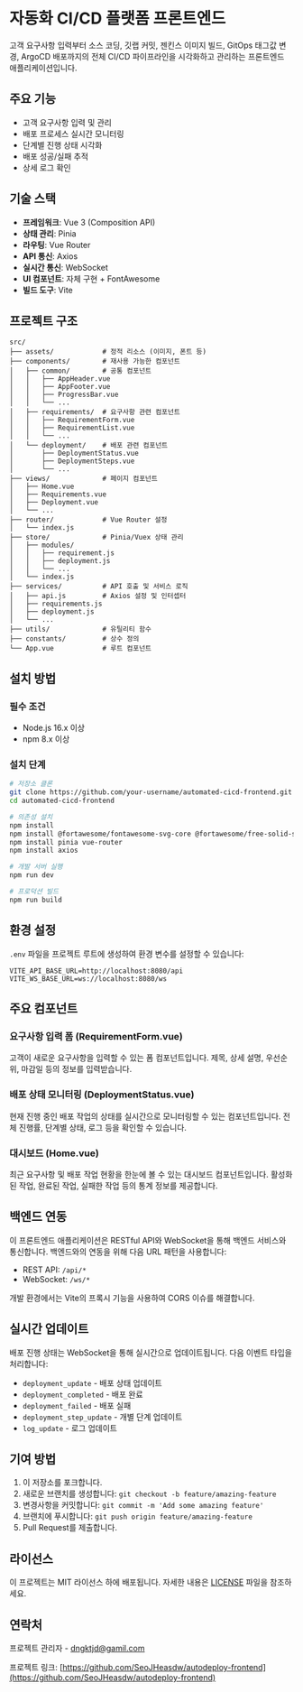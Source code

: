 # 자동화 CI/CD 플랫폼 프론트엔드

고객 요구사항 입력부터 소스 코딩, 깃랩 커밋, 젠킨스 이미지 빌드, GitOps 태그값 변경, ArgoCD 배포까지의 전체 CI/CD 파이프라인을 시각화하고 관리하는 프론트엔드 애플리케이션입니다.

## 주요 기능

- 고객 요구사항 입력 및 관리
- 배포 프로세스 실시간 모니터링
- 단계별 진행 상태 시각화
- 배포 성공/실패 추적
- 상세 로그 확인

## 기술 스택

- **프레임워크**: Vue 3 (Composition API)
- **상태 관리**: Pinia
- **라우팅**: Vue Router
- **API 통신**: Axios
- **실시간 통신**: WebSocket
- **UI 컴포넌트**: 자체 구현 + FontAwesome
- **빌드 도구**: Vite

## 프로젝트 구조

```
src/
├── assets/            # 정적 리소스 (이미지, 폰트 등)
├── components/        # 재사용 가능한 컴포넌트
│   ├── common/        # 공통 컴포넌트
│   │   ├── AppHeader.vue
│   │   ├── AppFooter.vue
│   │   ├── ProgressBar.vue
│   │   └── ...
│   ├── requirements/  # 요구사항 관련 컴포넌트
│   │   ├── RequirementForm.vue
│   │   ├── RequirementList.vue
│   │   └── ...
│   └── deployment/    # 배포 관련 컴포넌트
│       ├── DeploymentStatus.vue
│       ├── DeploymentSteps.vue
│       └── ...
├── views/             # 페이지 컴포넌트
│   ├── Home.vue
│   ├── Requirements.vue
│   ├── Deployment.vue
│   └── ...
├── router/            # Vue Router 설정
│   └── index.js
├── store/             # Pinia/Vuex 상태 관리
│   ├── modules/
│   │   ├── requirement.js
│   │   ├── deployment.js
│   │   └── ...
│   └── index.js
├── services/          # API 호출 및 서비스 로직
│   ├── api.js         # Axios 설정 및 인터셉터
│   ├── requirements.js
│   ├── deployment.js
│   └── ...
├── utils/             # 유틸리티 함수
├── constants/         # 상수 정의
└── App.vue            # 루트 컴포넌트
```

## 설치 방법

### 필수 조건

- Node.js 16.x 이상
- npm 8.x 이상

### 설치 단계

```bash
# 저장소 클론
git clone https://github.com/your-username/automated-cicd-frontend.git
cd automated-cicd-frontend

# 의존성 설치
npm install
npm install @fortawesome/fontawesome-svg-core @fortawesome/free-solid-svg-icons @fortawesome/vue-fontawesome
npm install pinia vue-router
npm install axios

# 개발 서버 실행
npm run dev

# 프로덕션 빌드
npm run build
```

## 환경 설정

`.env` 파일을 프로젝트 루트에 생성하여 환경 변수를 설정할 수 있습니다:

```
VITE_API_BASE_URL=http://localhost:8080/api
VITE_WS_BASE_URL=ws://localhost:8080/ws
```

## 주요 컴포넌트

### 요구사항 입력 폼 (RequirementForm.vue)

고객이 새로운 요구사항을 입력할 수 있는 폼 컴포넌트입니다. 제목, 상세 설명, 우선순위, 마감일 등의 정보를 입력받습니다.

### 배포 상태 모니터링 (DeploymentStatus.vue)

현재 진행 중인 배포 작업의 상태를 실시간으로 모니터링할 수 있는 컴포넌트입니다. 전체 진행률, 단계별 상태, 로그 등을 확인할 수 있습니다.

### 대시보드 (Home.vue)

최근 요구사항 및 배포 작업 현황을 한눈에 볼 수 있는 대시보드 컴포넌트입니다. 활성화된 작업, 완료된 작업, 실패한 작업 등의 통계 정보를 제공합니다.

## 백엔드 연동

이 프론트엔드 애플리케이션은 RESTful API와 WebSocket을 통해 백엔드 서비스와 통신합니다. 백엔드와의 연동을 위해 다음 URL 패턴을 사용합니다:

- REST API: `/api/*`
- WebSocket: `/ws/*`

개발 환경에서는 Vite의 프록시 기능을 사용하여 CORS 이슈를 해결합니다.

## 실시간 업데이트

배포 진행 상태는 WebSocket을 통해 실시간으로 업데이트됩니다. 다음 이벤트 타입을 처리합니다:

- `deployment_update` - 배포 상태 업데이트
- `deployment_completed` - 배포 완료
- `deployment_failed` - 배포 실패
- `deployment_step_update` - 개별 단계 업데이트
- `log_update` - 로그 업데이트

## 기여 방법

1. 이 저장소를 포크합니다.
2. 새로운 브랜치를 생성합니다: `git checkout -b feature/amazing-feature`
3. 변경사항을 커밋합니다: `git commit -m 'Add some amazing feature'`
4. 브랜치에 푸시합니다: `git push origin feature/amazing-feature`
5. Pull Request를 제출합니다.

## 라이선스

이 프로젝트는 MIT 라이선스 하에 배포됩니다. 자세한 내용은 [LICENSE](LICENSE) 파일을 참조하세요.

## 연락처

프로젝트 관리자 - [dngktjd@gamil.com](mailto:dngktjd@gmail.com)

프로젝트 링크: [https://github.com/SeoJHeasdw/autodeploy-frontend](https://github.com/SeoJHeasdw/autodeploy-frontend)